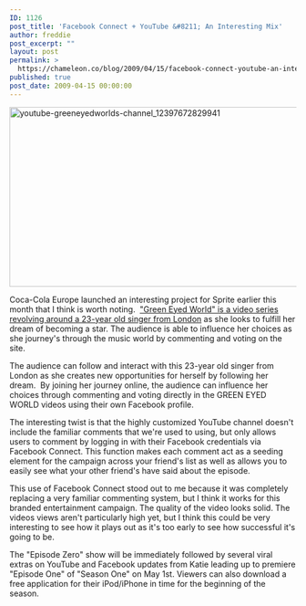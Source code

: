 ```yaml
---
ID: 1126
post_title: 'Facebook Connect + YouTube &#8211; An Interesting Mix'
author: freddie
post_excerpt: ""
layout: post
permalink: >
  https://chameleon.co/blog/2009/04/15/facebook-connect-youtube-an-interesting-mix/
published: true
post_date: 2009-04-15 00:00:00
---
```

<a href="https://www.youtube.com/greeneyedworld" target="_blank" rel="noopener noreferrer"><img class="alignnone size-medium wp-image-1009" title="youtube-greeneyedworlds-channel_12397672829941" src="https://takemetoyourleader.com/wp-content/uploads/2009/04/youtube-greeneyedworlds-channel_12397672829941-550x315.png" alt="youtube-greeneyedworlds-channel_12397672829941" width="550" height="315" /></a>

Coca-Cola Europe launched an interesting project for Sprite earlier this month that I think is worth noting.  <a href="https://www.youtube.com/greeneyedworld" target="_blank" rel="noopener noreferrer">"Green Eyed World" is a video series revolving around a 23-year old singer from London</a> as she looks to fulfill her dream of becoming a star. The audience is able to influence her choices as she journey's through the music world by commenting and voting on the site.

The audience can follow and interact with this 23-year old singer from London as she creates new opportunities for herself by following her dream.  By joining her journey online, the audience can influence her choices through commenting and voting directly in the GREEN EYED WORLD videos using their own Facebook profile.

The interesting twist is that the highly customized YouTube channel doesn't include the familiar comments that we're used to using, but only allows users to comment by logging in with their Facebook credentials via Facebook Connect. This function makes each comment act as a seeding element for the campaign across your friend's list as well as allows you to easily see what your other friend's have said about the episode.

This use of Facebook Connect stood out to me because it was completely replacing a very familiar commenting system, but I think it works for this branded entertainment campaign. The quality of the video looks solid. The videos views aren't particularly high yet, but I think this could be very interesting to see how it plays out as it's too early to see how successful it's going to be.

The "Episode Zero" show will be immediately followed by several viral extras on YouTube and Facebook updates from Katie leading up to premiere "Episode One" of "Season One" on May 1st. Viewers can also download a free application for their iPod/iPhone in time for the beginning of the season.